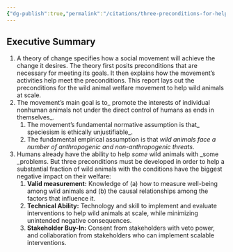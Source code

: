 ```yaml
---
{"dg-publish":true,"permalink":"/citations/three-preconditions-for-helping-wild-animals-at-scale-rethink-priorities/","tags":["#wild_animals - \"wild_animals\""],"created":"2025-10-23T17:42:46.470+01:00","updated":"2025-10-23T19:20:34.066+01:00"}
---
```


## Executive Summary
1.  A theory of change specifies how a social movement will achieve the change it desires. The theory first posits preconditions that are necessary for meeting its goals. It then explains how the movement’s activities help meet the preconditions. This report lays out the preconditions for the wild animal welfare movement to help wild animals at scale.
2.  The movement’s main goal is to_ promote the interests of individual nonhuman animals not under the direct control of humans as ends in themselves_.
    1.  The movement’s fundamental normative assumption is that_ speciesism is ethically unjustifiable_.
    2.  The fundamental empirical assumption is that _wild animals face a number of anthropogenic and non-anthropogenic threats_.
3.  Humans already have the ability to help _some_ wild animals with _some _problems. But three preconditions must be developed in order to help a substantial fraction of wild animals with the conditions have the biggest negative impact on their welfare:
    1.  **Valid measurement:** Knowledge of (a) how to measure well-being among wild animals and (b) the causal relationships among the factors that influence it.
    2.  **Technical Ability:** Technology and skill to implement and evaluate interventions to help wild animals at scale, while minimizing unintended negative consequences.
    3.  **Stakeholder Buy-In:** Consent from stakeholders with veto power, and collaboration from stakeholders who can implement scalable interventions.